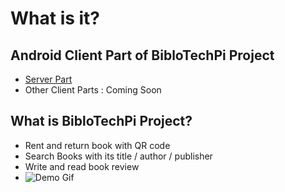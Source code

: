 # What is it?

## Android Client Part of BibloTechPi Project
* [Server Part](https://github.com/e-sung/BibloTechPi-Server)
* Other Client Parts : Coming Soon

## What is BibloTechPi Project?

* Rent and return book with QR code
* Search Books with its title / author / publisher
* Write and read book review
* ![Demo Gif](https://github.com/e-sung/BibloTechPi-Server/blob/master/demo.gif)
